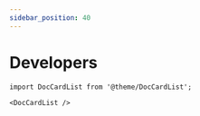 ```yaml
---
sidebar_position: 40
---
```


# Developers

```mdx-code-block
import DocCardList from '@theme/DocCardList';

<DocCardList />
```
